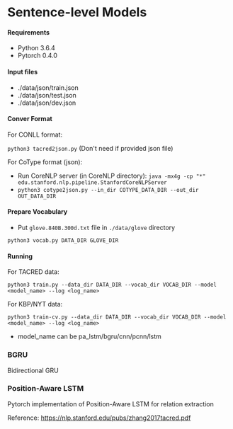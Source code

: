 # Sentence-level Models

#### Requirements

- Python 3.6.4
- Pytorch 0.4.0

#### Input files

- ./data/json/train.json
- ./data/json/test.json
- ./data/json/dev.json

#### Conver Format

For CONLL format:

`python3 tacred2json.py` (Don't need if provided json file)

For CoType format (json):

- Run CoreNLP server (in CoreNLP directory): `java -mx4g -cp "*" edu.stanford.nlp.pipeline.StanfordCoreNLPServer`
- `python3 cotype2json.py --in_dir COTYPE_DATA_DIR --out_dir OUT_DATA_DIR` 

#### Prepare Vocabulary

- Put `glove.840B.300d.txt` file in `./data/glove` directory

`python3 vocab.py DATA_DIR GLOVE_DIR `

#### Running

For TACRED data:

`python3 train.py --data_dir DATA_DIR --vocab_dir VOCAB_DIR --model <model_name> --log <log_name>` 

For KBP/NYT data:

`python3 train-cv.py --data_dir DATA_DIR --vocab_dir VOCAB_DIR --model <model_name> --log <log_name>` 

- model_name can be pa_lstm/bgru/cnn/pcnn/lstm

### BGRU

Bidirectional GRU

### Position-Aware LSTM

Pytorch implementation of Position-Aware LSTM for relation extraction

Reference: https://nlp.stanford.edu/pubs/zhang2017tacred.pdf